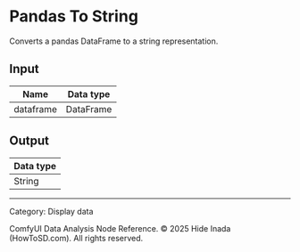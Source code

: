 # Pandas To String
Converts a pandas DataFrame to a string representation.

## Input
| Name | Data type |
|---|---|
| dataframe | DataFrame |

## Output
| Data type |
|---|
| String |

<HR>
Category: Display data

ComfyUI Data Analysis Node Reference. © 2025 Hide Inada (HowToSD.com). All rights reserved.
